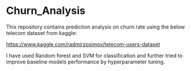 # Churn_Analysis

This repository contains prediction analysis on churn rate using the below telecom dataset from kaggle:

https://www.kaggle.com/radmirzosimov/telecom-users-dataset

I have used Random forest and SVM for classification and further tried to improve baseline models performance by hyperparameter tuning.
